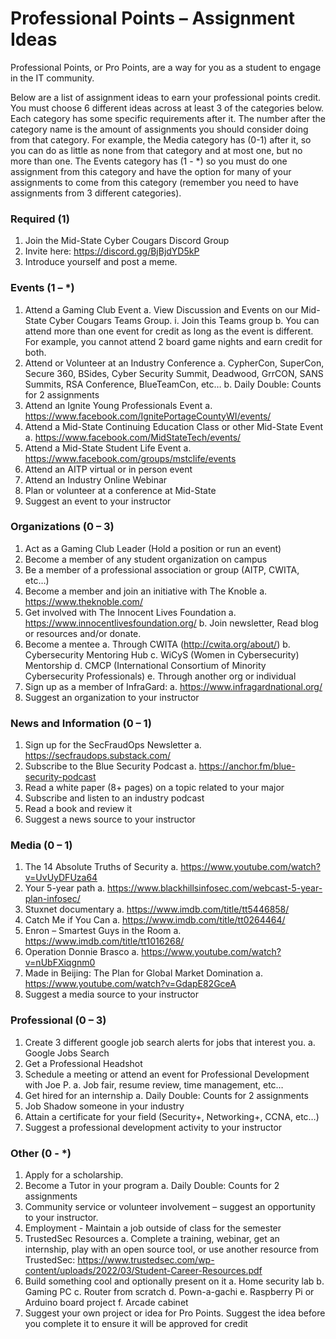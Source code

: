 # Professional Points – Assignment Ideas

Professional Points, or Pro Points, are a way for you as a student to engage in the IT community.

Below are a list of assignment ideas to earn your professional points credit. You must choose 6 different ideas across at least 3 of the categories below. Each category has some specific requirements after it. The number after the category name is the amount of assignments you should consider doing from that category. For example, the Media category has (0-1) after it, so you can do as little as none from that category and at most one, but no more than one. The Events category has (1 - *) so you must do one assignment from this category and have the option for many of your assignments to come from this category (remember you need to have assignments from 3 different categories).

### Required (1)
1.	Join the Mid-State Cyber Cougars Discord Group
11.	Invite here: https://discord.gg/BjBjdYD5kP
11.	Introduce yourself and post a meme.

### Events (1 – *)
1.	Attend a Gaming Club Event
a.	View Discussion and Events on our Mid-State Cyber Cougars Teams Group.
i.	Join this Teams group
b.	You can attend more than one event for credit as long as the event is different. For example, you cannot attend 2 board game nights and earn credit for both.
2.	Attend or Volunteer at an Industry Conference
a.	CypherCon, SuperCon, Secure 360, BSides, Cyber Security Summit, Deadwood, GrrCON, SANS Summits, RSA Conference, BlueTeamCon, etc…
b.	Daily Double: Counts for 2 assignments
3.	Attend an Ignite Young Professionals Event
a.	https://www.facebook.com/IgnitePortageCountyWI/events/
4.	Attend a Mid-State Continuing Education Class or other Mid-State Event
a.	https://www.facebook.com/MidStateTech/events/
5.	Attend a Mid-State Student Life Event
a.	https://www.facebook.com/groups/mstclife/events
6.	Attend an AITP virtual or in person event
7.	Attend an Industry Online Webinar
8.	Plan or volunteer at a conference at Mid-State
9.	Suggest an event to your instructor

### Organizations (0 – 3)
1.	Act as a Gaming Club Leader (Hold a position or run an event)
2.	Become a member of any student organization on campus
3.	Be a member of a professional association or group (AITP, CWITA, etc…)
4.	Become a member and join an initiative with The Knoble
a.	https://www.theknoble.com/
5.	Get involved with The Innocent Lives Foundation
a.	https://www.innocentlivesfoundation.org/
b.	Join newsletter, Read blog or resources and/or donate.
6.	Become a mentee
a.	Through CWITA (http://cwita.org/about/)
b.	Cybersecurity Mentoring Hub
c.	WiCyS (Women in Cybersecurity) Mentorship
d.	CMCP (International Consortium of Minority Cybersecurity Professionals)
e.	Through another org or individual
7.	Sign up as a member of InfraGard:
a.	https://www.infragardnational.org/
8.	Suggest an organization to your instructor

### News and Information (0 – 1)
1.	Sign up for the SecFraudOps Newsletter
a.	https://secfraudops.substack.com/
2.	Subscribe to the Blue Security Podcast
a.	https://anchor.fm/blue-security-podcast
3.	Read a white paper (8+ pages) on a topic related to your major
4.	Subscribe and listen to an industry podcast
5.	Read a book and review it
6.	Suggest a news source to your instructor

### Media (0 – 1)
1.	The 14 Absolute Truths of Security
a.	https://www.youtube.com/watch?v=UvUyDFUza64
2.	Your 5-year path
a.	https://www.blackhillsinfosec.com/webcast-5-year-plan-infosec/
3.	Stuxnet documentary
a.	https://www.imdb.com/title/tt5446858/
4.	Catch Me if You Can
a.	https://www.imdb.com/title/tt0264464/
5.	Enron – Smartest Guys in the Room
a.	https://www.imdb.com/title/tt1016268/
6.	Operation Donnie Brasco
a.	https://www.youtube.com/watch?v=nUbFXiqgnm0
7.	Made in Beijing: The Plan for Global Market Domination
a.	https://www.youtube.com/watch?v=GdapE82GceA
8.	Suggest a media source to your instructor

### Professional (0 – 3)
1.	Create 3 different google job search alerts for jobs that interest you.
a.	Google Jobs Search
2.	Get a Professional Headshot
3.	Schedule a meeting or attend an event for Professional Development with Joe P.
a.	Job fair, resume review, time management, etc…
4.	Get hired for an internship
a.	Daily Double: Counts for 2 assignments
5.	Job Shadow someone in your industry
6.	Attain a certificate for your field (Security+, Networking+, CCNA, etc…)
7.	Suggest a professional development activity to your instructor

### Other (0 - *)
1.	Apply for a scholarship.
2.	Become a Tutor in your program
a.	Daily Double: Counts for 2 assignments
3.	Community service or volunteer involvement – suggest an opportunity to your instructor.
4.	Employment - Maintain a job outside of class for the semester
5.	TrustedSec Resources
a.	Complete a training, webinar, get an internship, play with an open source tool, or use another resource from TrustedSec: https://www.trustedsec.com/wp-content/uploads/2022/03/Student-Career-Resources.pdf
6.	Build something cool and optionally present on it
a.	Home security lab
b.	Gaming PC
c.	Router from scratch
d.	Pown-a-gachi
e.	Raspberry Pi or Arduino board project
f.	Arcade cabinet
7.	Suggest your own project or idea for Pro Points. Suggest the idea before you complete it to ensure it will be approved for credit
